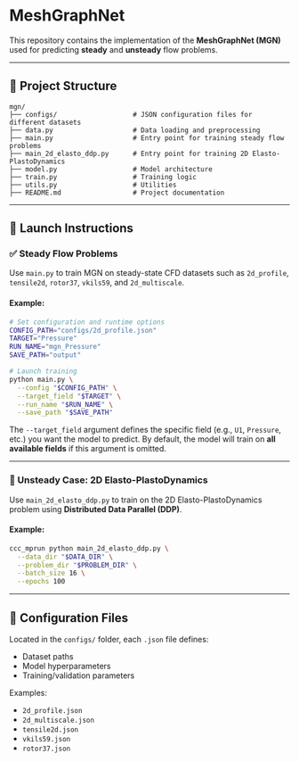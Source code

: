 # MeshGraphNet

This repository contains the implementation of the **MeshGraphNet (MGN)** used for predicting **steady** and **unsteady** flow problems.

---

## 📁 Project Structure

```
mgn/
├── configs/                   # JSON configuration files for different datasets
├── data.py                    # Data loading and preprocessing
├── main.py                    # Entry point for training steady flow problems
├── main_2d_elasto_ddp.py      # Entry point for training 2D Elasto-PlastoDynamics
├── model.py                   # Model architecture
├── train.py                   # Training logic
├── utils.py                   # Utilities
├── README.md                  # Project documentation
```

---

## 🚀 Launch Instructions

### ✅ Steady Flow Problems

Use `main.py` to train MGN on steady-state CFD datasets such as `2d_profile`, `tensile2d`, `rotor37`, `vkils59`, and `2d_multiscale`.

#### Example:
```bash
# Set configuration and runtime options
CONFIG_PATH="configs/2d_profile.json"
TARGET="Pressure"
RUN_NAME="mgn_Pressure"
SAVE_PATH="output"

# Launch training
python main.py \
  --config "$CONFIG_PATH" \
  --target_field "$TARGET" \
  --run_name "$RUN_NAME" \
  --save_path "$SAVE_PATH"
```

The `--target_field` argument defines the specific field (e.g., `U1`, `Pressure`, etc.) you want the model to predict. By default, the model will train on **all available fields** if this argument is omitted.

---

### 🔄 Unsteady Case: 2D Elasto-PlastoDynamics

Use `main_2d_elasto_ddp.py` to train on the 2D Elasto-PlastoDynamics problem using **Distributed Data Parallel (DDP)**.

#### Example:
```bash
ccc_mprun python main_2d_elasto_ddp.py \
  --data_dir "$DATA_DIR" \
  --problem_dir "$PROBLEM_DIR" \
  --batch_size 16 \
  --epochs 100
```

---

## 🧩 Configuration Files

Located in the `configs/` folder, each `.json` file defines:
- Dataset paths
- Model hyperparameters
- Training/validation parameters

Examples:
- `2d_profile.json`
- `2d_multiscale.json`
- `tensile2d.json`
- `vkils59.json`
- `rotor37.json`
